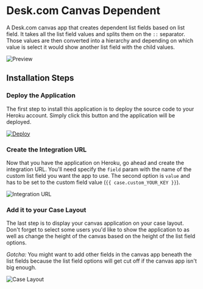 # Desk.com Canvas Dependent
A Desk.com canvas app that creates dependent list fields based on list field. It takes all the list field values and splits them on the `::` separator. Those values are then converted into a hierarchy and depending on which value is select it would show another list field with the child values.

![Preview](https://api.monosnap.com/rpc/file/download?id=D7Pup9gdls5v1OIk7Ram8Be06d0cwb)

## Installation Steps
### Deploy the Application
The first step to install this application is to deploy the source code to your Heroku account. Simply click this button and the application will be deployed.

[![Deploy](https://www.herokucdn.com/deploy/button.png)](https://heroku.com/deploy)

### Create the Integration URL
Now that you have the application on Heroku, go ahead and create the integration URL. You'll need specify the `field` param with the name of the custom list field you want the app to use. The second option is `value` and has to be set to the custom field value (`{{ case.custom_YOUR_KEY }}`).

![Integration URL](https://api.monosnap.com/rpc/file/download?id=KFord6Kf5LE770JEul1I89WK7QCNo4)

### Add it to your Case Layout
The last step is to display your canvas application on your case layout. Don't forget to select some users you'd like to show the application to as well as change the height of the canvas based on the height of the list field options.

*Gotcha:* You might want to add other fields in the canvas app beneath the list fields because the list field options will get cut off if the canvas app isn't big enough.

![Case Layout](https://api.monosnap.com/rpc/file/download?id=InLu33nbjB6TvXMs9davrdDMMudwiJ)
